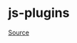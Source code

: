 # js-plugins
[Source](https://www.youtube.com/watch?v=FX2fiUvrYP4&list=PLqKQF2ojwm3n-ufn3E-l6Y0VxDrj3hM5M&index=1)

